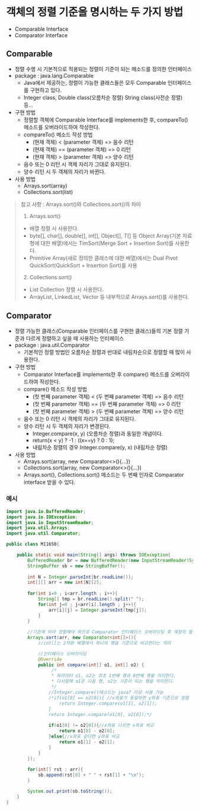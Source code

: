 # 객체의 정렬 기준을 명시하는 두 가지 방법
  - Comparable Interface
  - Comparator Interface

## Comparable
- 정렬 수행 시 기본적으로 적용되는 정렬이 기준이 되는 메소드를 정의한 인터페이스
- package : java.lang.Comparable
  - Java에서 제공하는, 정렬이 가능한 클래스들은 모두 Comparable 인터페이스를 구현하고 있다.
  - Integer class, Double class(오름차순 정렬) String class(사전순 정렬) 등...
- 구현 방법
  - 정렬할 객체에 Comparable Interface를 implements한 후, compareTo() 메소드를 오버라이드하여 작성한다.
  - compareTo() 메소드 작성 방법
    - (현재 객체) < (parameter 객체) => 음수 리턴
    - (현재 객체) == (parameter 객체) => 0 리턴
    - (현재 객체) > (parameter 객체) => 양수 리턴
  - 음수 또는 0 리턴 시 객체 자리가 그대로 유지된다.
  - 양수 리턴 시 두 객체의 자리가 바뀐다.
- 사용 방법
  - Arrays.sort(array)
  - Collections.sort(list)

>참고 사항 : Arrays.sort()와 Collections.sort()의 차이
>1. Arrays.sort()
>  - 배열 정렬 시 사용한다.
>  - byte[], char[], double[], int[], Object[], T[] 등 Object Array(기본 자료형에 대한 배열)에서는 TimSort(Merge Sort + Insertion Sort)를 사용한다.
>  - Primitive Array(새로 정의한 클래스에 대한 배열)에서는 Dual Pivot QuickSort(QuickSort + Insertion Sort)를 사용
>2. Collections.sort()
>  - List Collection 정렬 시 사용한다.
>  - ArrayList, LinkedList, Vector 등 내부적으로 Arrays.sort()를 사용한다.

## Comparator
- 정렬 가능한 클래스(Comparable 인터페이스를 구현한 클래스)들의 기본 정렬 기준과 다르게 정렬하고 싶을 때 사용하는 인터페이스
- package : java.util.Comparator
  - 기본적인 정렬 방법인 오름차순 정렬과 반대로 내림차순으로 정렬할 때 많이 사용한다.
- 구현 방법
  - Comparator Interface를 implements한 후 compare() 메소드를 오버라이드하여 작성한다.
  - compare() 메소드 작성 방법
    - (첫 번째 parameter 객체) < (두 번째 parameter 객체) => 음수 리턴
    - (첫 번째 parameter 객체) == (두 번째 parameter 객체) => 0 리턴
    - (첫 번째 parameter 객체) > (두 번째 parameter 객체) => 양수 리턴
  - 음수 또는 0 리턴 시 객체의 자리가 그대로 유지된다.
  - 양수 리턴 시 두 객체의 자리가 변경된다.
    - Integer.compare(x, y) (오름차순 정렬)과 동일한 개념이다.
    - return(x < y) ? -1 : ((x==y) ? 0 : 1);
    - 내림차순 정렬의 경우 Integer.compare(y, x) (내림차순 정렬)
- 사용 방법
  - Arrays.sort(array, new Comparator<>(){...})
  - Collections.sort(array, new Comparator<>(){...})
  - Arrays.sort(), Collections.sort() 메소드는 두 번째 인자로 Comparator interface 받을 수 있다.

### 예시
```java
import java.io.BufferedReader;
import java.io.IOException;
import java.io.InputStreamReader;
import java.util.Arrays;
import java.util.Comparator;

public class M11650{

	public static void main(String[] args) throws IOException{
		BufferedReader br = new BufferedReader(new InputStreamReader(System.in));
		StringBuffer sb = new StringBuffer();
		
		int N = Integer.parseInt(br.readLine());
		int[][] arr = new int[N][2];
		
		for(int i=0 ; i<arr.length ; i++){
			String[] tmp = br.readLine().split(" ");
			for(int j=0 ; j<arr[i].length ; j++){
				arr[i][j] = Integer.parseInt(tmp[j]);
			}
		}
		
		//기준에 따라 정렬해야 하므로 Comparator 인터페이스 오버라이딩 후 재정의 필요
		Arrays.sort(arr, new Comparator<int[]>(){
			//int[]는 2차원 배열에서 하나의 행을 기준으로 비교한다는 의미

			//인터페이스 오버라이딩
			@Override
			public int compare(int[] o1, int[] o2) {
				 /*
				 * 파라미터 o1, o2는 최초 1번째 행과 0번째 행을 의미한다.
				 * 다시말해 o1은 다음 행, o2는 기준이 되는 행을 의미한다. 
				 */
				//Integer.compare()메소드는 java7 이상 사용 가능				
				/*if(o1[0] == o2[0]){ //x좌표가 동일하면 y좌표 기준으로 정렬
					return Integer.compare(o1[1], o2[1]);
				}
				return Integer.compare(o1[0], o2[0]);*/
				
				if(o1[0] != o2[0]){//x좌표 다르면 x좌표 비교
					return o1[0] - o2[0];
				}else{//x좌표 같다면 y좌표 비교
					return o1[1] - o2[1];
				}
			}			
		});
		
		for(int[] rst : arr){
			sb.append(rst[0] + " " + rst[1] + "\n");
		}

		System.out.print(sb.toString());
	}
}
```
